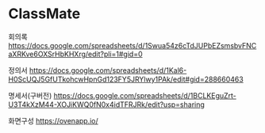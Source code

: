 # ClassMate

회의록
https://docs.google.com/spreadsheets/d/1Swua54z6cTdJUPbEZsmsbvFNCaXRKve6OXSrHbKHXrg/edit?pli=1#gid=0

정의서
https://docs.google.com/spreadsheets/d/1Kal6-H0ScUQJ5GfUTkohcwHpnGd123FY5JRYlwy1PAk/edit#gid=288660463

명세서(구버전)
https://docs.google.com/spreadsheets/d/1BCLKEguZrt-U3T4kXzM44-XOJiKWQ0fN0x4idTFRJRk/edit?usp=sharing

화면구성
https://ovenapp.io/
